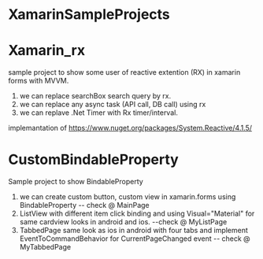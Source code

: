 # XamarinSampleProjects

# Xamarin_rx
sample project to show some user of reactive extention (RX) in xamarin forms with MVVM.
1. we can replace searchBox search query by rx.
2. we can replace any async task (API call, DB call) using rx
3. we can replave .Net Timer with Rx timer/interval.

implemantation of https://www.nuget.org/packages/System.Reactive/4.1.5/


# CustomBindableProperty
Sample project to show BindableProperty
1. we can create custom button, custom view in xamarin.forms using BindableProperty -- check @ MainPage
2. ListView with different item click binding and using Visual="Material" for same cardview looks in android and ios. --check @ MyListPage
3. TabbedPage same look as ios in android with four tabs and implement EventToCommandBehavior for CurrentPageChanged event -- check @ MyTabbedPage

